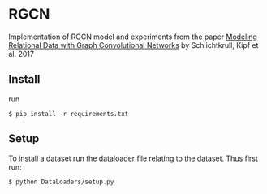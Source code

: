 # RGCN
Implementation of RGCN model and experiments from the paper [Modeling Relational Data with Graph Convolutional Networks](https://arxiv.org/pdf/1703.06103.pdf) by Schlichtkrull, Kipf et al. 2017
## Install
run 
```shell
$ pip install -r requirements.txt
```
## Setup
To install a dataset run the dataloader file relating to the dataset. Thus first run:
```shell
$ python DataLoaders/setup.py
```
